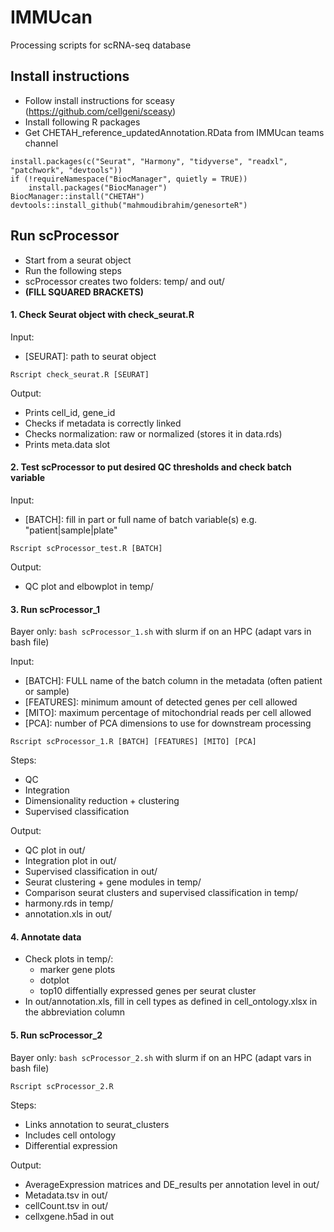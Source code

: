 # IMMUcan

Processing scripts for scRNA-seq database

## Install instructions

- Follow install instructions for sceasy (https://github.com/cellgeni/sceasy)
- Install following R packages
- Get CHETAH_reference_updatedAnnotation.RData from IMMUcan teams channel
```
install.packages(c("Seurat", "Harmony", "tidyverse", "readxl", "patchwork", "devtools"))
if (!requireNamespace("BiocManager", quietly = TRUE))
    install.packages("BiocManager")
BiocManager::install("CHETAH")
devtools::install_github("mahmoudibrahim/genesorteR") 
```

## Run scProcessor
- Start from a seurat object
- Run the following steps 
- scProcessor creates two folders: temp/ and out/
- **(FILL SQUARED BRACKETS)**

#### 1. Check Seurat object with check_seurat.R

Input:
- [SEURAT]: path to seurat object

``` 
Rscript check_seurat.R [SEURAT] 
```

Output:
- Prints cell_id, gene_id
- Checks if metadata is correctly linked
- Checks normalization: raw or normalized (stores it in data.rds)
- Prints meta.data slot

#### 2. Test scProcessor to put desired QC thresholds and check batch variable

Input:
- [BATCH]: fill in part or full name of batch variable(s) e.g. "patient|sample|plate"

``` 
Rscript scProcessor_test.R [BATCH]
```

Output:
- QC plot and elbowplot in temp/

#### 3. Run scProcessor_1

Bayer only: `bash scProcessor_1.sh` with slurm if on an HPC (adapt vars in bash file)

Input:
- [BATCH]: FULL name of the batch column in the metadata (often patient or sample)
- [FEATURES]: minimum amount of detected genes per cell allowed
- [MITO]: maximum percentage of mitochondrial reads per cell allowed
- [PCA]: number of PCA dimensions to use for downstream processing

```
Rscript scProcessor_1.R [BATCH] [FEATURES] [MITO] [PCA]
```

Steps:
- QC
- Integration
- Dimensionality reduction + clustering
- Supervised classification

Output:
- QC plot in out/
- Integration plot in out/
- Supervised classification in out/
- Seurat clustering + gene modules in temp/
- Comparison seurat clusters and supervised classification in temp/
- harmony.rds in temp/
- annotation.xls in out/

#### 4. Annotate data

- Check plots in temp/:
  - marker gene plots
  - dotplot
  - top10 diffentially expressed genes per seurat cluster
- In out/annotation.xls, fill in cell types as defined in cell_ontology.xlsx in the abbreviation column


#### 5. Run scProcessor_2

Bayer only: `bash scProcessor_2.sh` with slurm if on an HPC (adapt vars in bash file)

```
Rscript scProcessor_2.R
```
Steps:
- Links annotation to seurat_clusters
- Includes cell ontology
- Differential expression

Output: 
- AverageExpression matrices and DE_results per annotation level in out/
- Metadata.tsv in out/
- cellCount.tsv in out/
- cellxgene.h5ad in out
